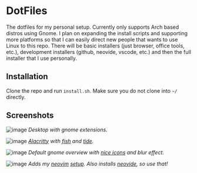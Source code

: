 # DotFiles

The dotfiles for my personal setup.  Currently only supports Arch based distros using Gnome.  I plan on expanding the install scripts and supporting more platforms so that I can easily direct new people that wants to use Linux to this repo.  There will be basic installers (just browser, office tools, etc.), development installers (github, neovide, vscode, etc.) and then the full installer that I use personally.

## Installation

Clone the repo and run `install.sh`.  Make sure you do not clone into `~/` directly.

## Screenshots

![image](https://user-images.githubusercontent.com/81622310/181455188-7a945390-8758-4bcf-8d50-ebf0683b19f6.png)
*Desktop with gnome extensions.*

![image](https://user-images.githubusercontent.com/81622310/181454707-cb86d1ae-7eef-4793-8a4f-6f6e17c0e2d5.png)
*[Alacritty](https://github.com/alacritty/alacritty) with [fish](https://github.com/fish-shell/fish-shell) and [tide](https://github.com/IlanCosman/tide).*

![image](https://user-images.githubusercontent.com/81622310/181458526-bda18060-eaa5-4119-a90f-eb8f80d81431.png)
*Default gnome overview with [nice icons](https://github.com/PapirusDevelopmentTeam/papirus-icon-theme) and blur effect.*

![image](https://user-images.githubusercontent.com/81622310/179122222-5815861b-6082-4fa6-b9be-4c14da944f65.png)
*Adds my [neovim](https://github.com/neovim/neovim) [setup](https://github.com/Alex-vZyl/NeovimConfig).  Also installs [neovide](https://github.com/neovide/neovide), so use that!*
